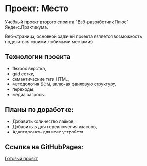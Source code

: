 # Проект: Место

Учебный проект второго спринта "Веб-разработчик Плюс" Яндекс.Практикума.

Веб-страница, основной задачей проекта является возможность поделиться своими любимыми местами:)

## Технологии проекта
- flexbox верстка,
- grid сетки,
- семантические теги HTML,
- методология БЭМ, включая файловую структуру,
- переходы,
- медиа запросы. 
## Планы по доработке:
- Добавить количество лайков,
- Добавить js для переключения классов,
- Адаптировать для всех устройств.

## Ссылка на GitHubPages: 
[Готовый проект](https://n1ckwhite.github.io/mesto-project/)
